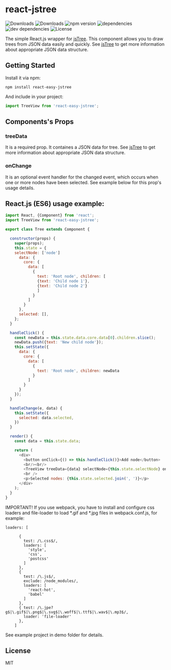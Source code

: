 # react-jstree

![Downloads](https://img.shields.io/npm/dm/react-simple-jstree.svg)
![Downloads](https://img.shields.io/npm/dt/react-simple-jstree.svg)
![npm version](https://img.shields.io/npm/v/react-simple-jstree.svg)
![dependencies](https://img.shields.io/david/alwinn1977/react-simple-jstree.svg)
![dev dependencies](https://img.shields.io/david/dev/alwinn1977/react-simple-jstree.svg)
![License](https://img.shields.io/npm/l/react-simple-jstree.svg)

The simple React.js wrapper for [jsTree](https://github.com/vakata/jstree).
This component allows you to draw trees from JSON data easily and quickly.
See [jsTree](https://github.com/vakata/jstree) to get more information
about appropriate JSON data structure.

## Getting Started

Install it via npm:

```shell
npm install react-easy-jstree
```

And include in your project:

```javascript
import TreeView from 'react-easy-jstree';
```

## Components's Props

### treeData

It is a required prop. It containes a JSON data for tree. See [jsTree](https://github.com/vakata/jstree) to get more information 
about appropriate JSON data structure.

### onChange

It is an optional event handler for the changed event, which occurs when one or more nodes
 have been selected. See example below for this prop's usage details.


## React.js (ES6) usage example:

```javascript
import React, {Component} from 'react';
import TreeView from 'react-easy-jstree';

export class Tree extends Component {

  constructor(props) {
    super(props);
    this.state = {
    selectNode: ['node']
      data: {
        core: {
          data: [
            {
              text: 'Root node', children: [
              {text: 'Child node 1'},
              {text: 'Child node 2'}
              ]
            }
          ]
        }
      },
      selected: [],
    };
  }

  handleClick() {
    const newData = this.state.data.core.data[0].children.slice();
    newData.push({text: 'New child node'});
    this.setState({
      data: {
        core: {
          data: [
            {
              text: 'Root node', children: newData
            }
          ]
        }
      }
    });
  }

  handleChange(e, data) {
    this.setState({
      selected: data.selected,
    })
  }

  render() {
    const data = this.state.data;

    return (
      <div>
        <button onClick={() => this.handleClick()}>Add node</button>
        <br/><br/>
        <TreeView treeData={data} selectNode={this.state.selectNode} onChange={(e, data) => this.handleChange(e, data)} />
        <br />
        <p>Selected nodes: {this.state.selected.join(', ')}</p>
      </div>
    );
  }
}
```

IMPORTANT! If you use webpack, you have to install and configure css loaders and file-loader to load
*.gif and *.jpg files in webpack.conf.js, for example:

```
loaders: [
     
      {
        test: /\.css$/,
        loaders: [
          'style',
          'css',
          'postcss'
        ]
      },
      {
        test: /\.js$/,
        exclude: /node_modules/,
        loaders: [
          'react-hot',
          'babel'
        ]
      },
      { test: /\.jpe?g$|\.gif$|\.png$|\.svg$|\.woff$|\.ttf$|\.wav$|\.mp3$/,
        loader: 'file-loader'
      },
    ]

```

See example project in demo folder for details.

## License

MIT
